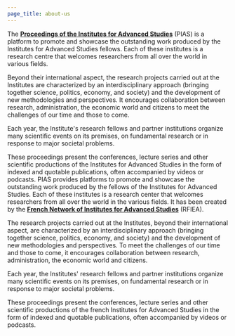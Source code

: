```yaml
---
page_title: about-us
---
```

The [**Proceedings of the Institutes for Advanced Studies**](https://PIAS.science "PIAS") (PIAS) is a platform to promote and showcase the outstanding work produced by the Institutes for Advanced Studies fellows. Each of these institutes is a research centre that welcomes researchers from all over the world in various fields. 

Beyond their international aspect, the research projects carried out at the Institutes are characterized by an interdisciplinary approach (bringing together science, politics, economy, and society) and the development of new methodologies and perspectives. It encourages collaboration between research, administration, the economic world and citizens to meet the challenges of our time and those to come.

Each year, the Institute's research fellows and partner institutions organize many scientific events on its premises, on fundamental research or in response to major societal problems.

These proceedings present the conferences, lecture series and other scientific productions of the Institutes for Advanced Studies in the form of indexed and quotable publications, often accompanied by videos or podcasts. PIAS provides platforms to promote and showcase the outstanding work produced by the fellows of the Institutes for Advanced Studies. Each of these institutes is a research center that welcomes researchers from all over the world in the various fields. It has been created by the [**French Network of Institutes for Advanced Studies**](http://rfiea "RFIEA") (RFIEA). 

The research projects carried out at the Institutes, beyond their international aspect, are characterized by an interdisciplinary approach (bringing together science, politics, economy, and society) and the development of new methodologies and perspectives. To meet the challenges of our time and those to come, it encourages collaboration between research, administration, the economic world and citizens.

Each year, the Institutes' research fellows and partner institutions organize many scientific events on its premises, on fundamental research or in response to major societal problems.

These proceedings present the conferences, lecture series and other scientific productions of the french Institutes for Advanced Studies in the form of indexed and quotable publications, often accompanied by videos or podcasts. 